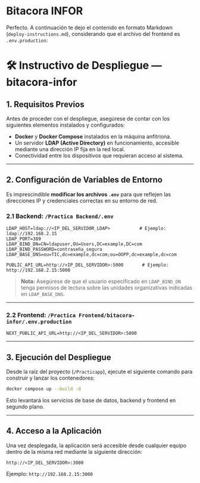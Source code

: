 # Bitacora INFOR
Perfecto. A continuación te dejo el contenido en formato Markdown (`deploy-instructions.md`), considerando que el archivo del frontend es `.env.production`:

# 🛠️ Instructivo de Despliegue — **bitacora-infor**

## 1. Requisitos Previos

Antes de proceder con el despliegue, asegúrese de contar con los siguientes elementos instalados y configurados:

- **Docker** y **Docker Compose** instalados en la máquina anfitriona.
- Un servidor **LDAP (Active Directory)** en funcionamiento, accesible mediante una dirección IP fija en la red local.
- Conectividad entre los dispositivos que requieran acceso al sistema.

---

## 2. Configuración de Variables de Entorno

Es imprescindible **modificar los archivos `.env`** para que reflejen las direcciones IP y credenciales correctas en su entorno de red.

### 2.1 Backend: `/Practica Backend/.env`

```env
LDAP_HOST=ldap://<IP_DEL_SERVIDOR_LDAP>           # Ejemplo: ldap://192.168.2.15
LDAP_PORT=389
LDAP_BIND_DN=CN=ldapuser,OU=Users,DC=example,DC=com
LDAP_BIND_PASSWORD=contraseña_segura
LDAP_BASE_DNS=ou=TIC,dc=example,dc=com;ou=OOPP,dc=example,dc=com

PUBLIC_API_URL=http://<IP_DEL_SERVIDOR>:5000       # Ejemplo: http://192.168.2.15:5000
```

> **Nota:** Asegúrese de que el usuario especificado en `LDAP_BIND_DN` tenga permisos de lectura sobre las unidades organizativas indicadas en `LDAP_BASE_DNS`.

---

### 2.2 Frontend: `/Practica Frontend/bitacora-infor/.env.production`

```env
NEXT_PUBLIC_API_URL=http://<IP_DEL_SERVIDOR>:5000
```

---

## 3. Ejecución del Despliegue

Desde la raíz del proyecto (`/Practicapp`), ejecute el siguiente comando para construir y lanzar los contenedores:

```bash
docker compose up --build -d
```

Esto levantará los servicios de base de datos, backend y frontend en segundo plano.

---

## 4. Acceso a la Aplicación

Una vez desplegada, la aplicación será accesible desde cualquier equipo dentro de la misma red mediante la siguiente dirección:

```
http://<IP_DEL_SERVIDOR>:3000
```

Ejemplo:
`http://192.168.2.15:3000`

